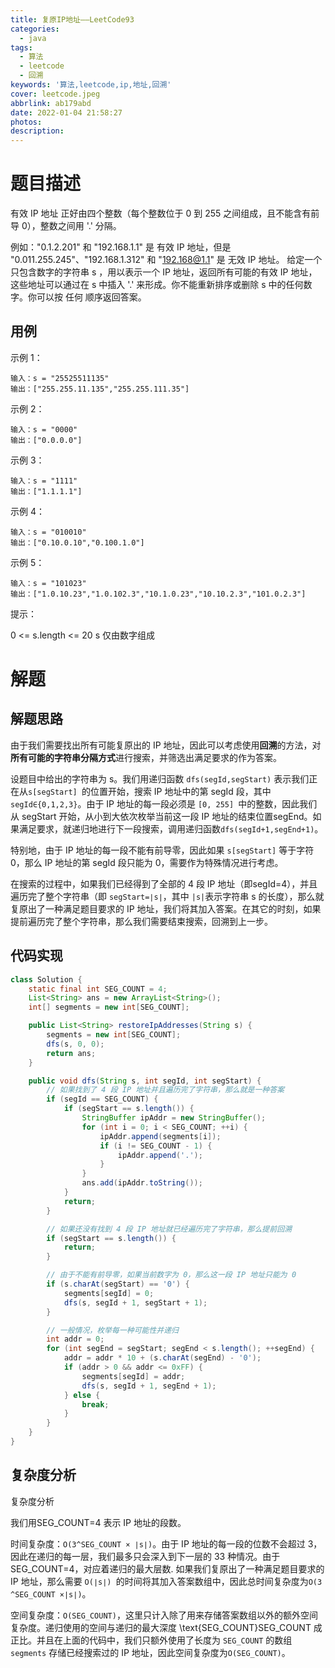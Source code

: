 ```yaml
---
title: 复原IP地址——LeetCode93
categories:
  - java
tags:
  - 算法
  - leetcode
  - 回溯
keywords: '算法,leetcode,ip,地址,回溯'
cover: leetcode.jpeg
abbrlink: ab179abd
date: 2022-01-04 21:58:27
photos:
description:
---
```


# 题目描述

有效 IP 地址 正好由四个整数（每个整数位于 0 到 255 之间组成，且不能含有前导 0），整数之间用 '.' 分隔。

例如："0.1.2.201" 和 "192.168.1.1" 是 有效 IP 地址，但是 "0.011.255.245"、"192.168.1.312" 和 "192.168@1.1" 是 无效 IP 地址。
给定一个只包含数字的字符串 s ，用以表示一个 IP 地址，返回所有可能的有效 IP 地址，这些地址可以通过在 s 中插入 '.' 来形成。你不能重新排序或删除 s 中的任何数字。你可以按 任何 顺序返回答案。

## 用例

示例 1：

```plaintext
输入：s = "25525511135"
输出：["255.255.11.135","255.255.111.35"]
```


示例 2：

```plaintext
输入：s = "0000"
输出：["0.0.0.0"]
```

示例 3：

```plaintext
输入：s = "1111"
输出：["1.1.1.1"]
```


示例 4：

```plaintext
输入：s = "010010"
输出：["0.10.0.10","0.100.1.0"]
```


示例 5：

```plaintext
输入：s = "101023"
输出：["1.0.10.23","1.0.102.3","10.1.0.23","10.10.2.3","101.0.2.3"]
```


提示：

0 <= s.length <= 20
s 仅由数字组成

# 解题

## 解题思路

由于我们需要找出所有可能复原出的 IP 地址，因此可以考虑使用**回溯**的方法，对**所有可能的字符串分隔方式**进行搜索，并筛选出满足要求的作为答案。

设题目中给出的字符串为 s。我们用递归函数 `dfs(segId,segStart)` 表示我们正在从`s[segStart] `的位置开始，搜索 IP 地址中的第 segId 段，其中`segId∈{0,1,2,3}`。由于 IP 地址的每一段必须是 `[0, 255] `中的整数，因此我们从 segStart 开始，从小到大依次枚举当前这一段 IP 地址的结束位置segEnd。如果满足要求，就递归地进行下一段搜索，调用递归函数`dfs(segId+1,segEnd+1)`。

特别地，由于 IP 地址的每一段不能有前导零，因此如果 `s[segStart]` 等于字符 0，那么 IP 地址的第 segId 段只能为 0，需要作为特殊情况进行考虑。

在搜索的过程中，如果我们已经得到了全部的 4 段 IP 地址（即segId=4），并且遍历完了整个字符串（即 `segStart=∣s∣`，其中 `|s|`表示字符串 s 的长度），那么就复原出了一种满足题目要求的 IP 地址，我们将其加入答案。在其它的时刻，如果提前遍历完了整个字符串，那么我们需要结束搜索，回溯到上一步。

## 代码实现

```java
class Solution {
    static final int SEG_COUNT = 4;
    List<String> ans = new ArrayList<String>();
    int[] segments = new int[SEG_COUNT];

    public List<String> restoreIpAddresses(String s) {
        segments = new int[SEG_COUNT];
        dfs(s, 0, 0);
        return ans;
    }

    public void dfs(String s, int segId, int segStart) {
        // 如果找到了 4 段 IP 地址并且遍历完了字符串，那么就是一种答案
        if (segId == SEG_COUNT) {
            if (segStart == s.length()) {
                StringBuffer ipAddr = new StringBuffer();
                for (int i = 0; i < SEG_COUNT; ++i) {
                    ipAddr.append(segments[i]);
                    if (i != SEG_COUNT - 1) {
                        ipAddr.append('.');
                    }
                }
                ans.add(ipAddr.toString());
            }
            return;
        }

        // 如果还没有找到 4 段 IP 地址就已经遍历完了字符串，那么提前回溯
        if (segStart == s.length()) {
            return;
        }

        // 由于不能有前导零，如果当前数字为 0，那么这一段 IP 地址只能为 0
        if (s.charAt(segStart) == '0') {
            segments[segId] = 0;
            dfs(s, segId + 1, segStart + 1);
        }

        // 一般情况，枚举每一种可能性并递归
        int addr = 0;
        for (int segEnd = segStart; segEnd < s.length(); ++segEnd) {
            addr = addr * 10 + (s.charAt(segEnd) - '0');
            if (addr > 0 && addr <= 0xFF) {
                segments[segId] = addr;
                dfs(s, segId + 1, segEnd + 1);
            } else {
                break;
            }
        }
    }
}
```

## 复杂度分析

复杂度分析

我们用SEG_COUNT=4 表示 IP 地址的段数。

时间复杂度：`O(3^SEG_COUNT × ∣s∣)`。由于 IP 地址的每一段的位数不会超过 3，因此在递归的每一层，我们最多只会深入到下一层的 33 种情况。由于 SEG_COUNT=4，对应着递归的最大层数. 如果我们复原出了一种满足题目要求的 IP 地址，那么需要 `O(∣s∣) `的时间将其加入答案数组中，因此总时间复杂度为`O(3 ^SEG_COUNT ×∣s∣)`。

空间复杂度：`O(SEG_COUNT)`，这里只计入除了用来存储答案数组以外的额外空间复杂度。递归使用的空间与递归的最大深度 \text{SEG\_COUNT}SEG_COUNT 成正比。并且在上面的代码中，我们只额外使用了长度为 `SEG_COUNT` 的数组 `segments` 存储已经搜索过的 IP 地址，因此空间复杂度为`O(SEG_COUNT)`。

